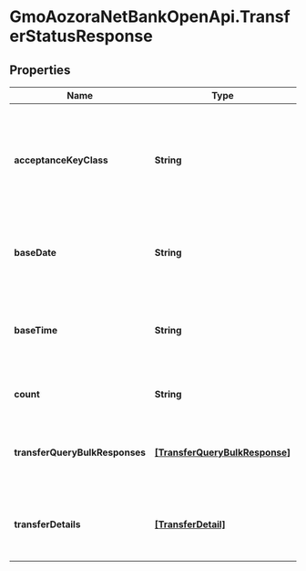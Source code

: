 # GmoAozoraNetBankOpenApi.TransferStatusResponse

## Properties
Name | Type | Description | Notes
------------ | ------------- | ------------- | -------------
**acceptanceKeyClass** | **String** | 照会対象キー区分 半角数字 リクエストしたときと同じ内容 照会対象のキー 1：振込申請照会対象指定、2：振込一括照会対象指定  | 
**baseDate** | **String** | 基準日 半角文字 振込照会明細情報を照会した基準日を示します YYYY-MM-DD形式  | 
**baseTime** | **String** | 基準時刻 半角文字 振込照会明細情報を照会した基準時刻を示します HH:MM:SS+09:00形式  | 
**count** | **String** | 明細取得件数 半角数字 振込明細の件数  | 
**transferQueryBulkResponses** | [**[TransferQueryBulkResponse]**](TransferQueryBulkResponse.md) | 振込一括照会対象指定レスポンス 該当する情報が無い場合は項目自体を設定しません  | [optional] 
**transferDetails** | [**[TransferDetail]**](TransferDetail.md) | 振込照会明細情報 振込照会明細情報のリスト 該当する情報が無い場合は空のリストを返却  | [optional] 


